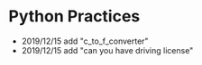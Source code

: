 # Python Practices
* 2019/12/15 add "c_to_f_converter"
* 2019/12/15 add "can you have driving license"